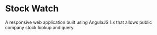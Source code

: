 # Stock Watch
A responsive web application built using AngulaJS 1.x that allows public company stock lookup and query.
